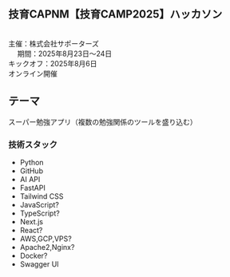 ## 技育CAPNM【技育CAMP2025】ハッカソン
<br>
主催：株式会社サポーターズ<br>　
期間：2025年8月23日～24日<br>
キックオフ：2025年8月6日<br>
オンライン開催


## テーマ
スーパー勉強アプリ（複数の勉強関係のツールを盛り込む）


### 技術スタック

- Python
- GitHub
- AI API
- FastAPI
- Tailwind CSS
- JavaScript?
- TypeScript?
- Next.js
- React?
- AWS,GCP,VPS?
- Apache2,Nginx?
- Docker?
- Swagger UI

